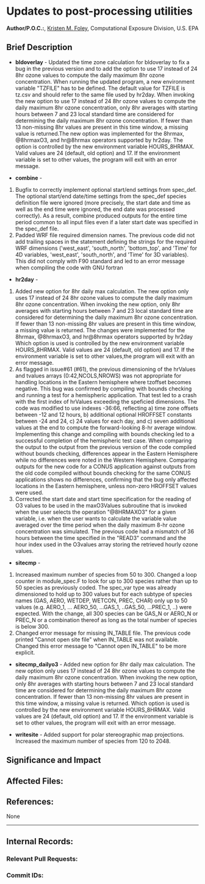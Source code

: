 # Updates to post-processing utilities
    
**Author/P.O.C.:**, [Kristen M. Foley](mailto:foley.kristen@epa.gov), Computational Exposure Division, U.S. EPA    
    
## Brief Description

* **bldoverlay** - Updated the time zone calculation for bldoverlay to fix a bug in the previous version and to add the option to use 17 instead of 24 8hr ozone values to compute the daily maximum 8hr ozone concentration. When running the updated program, a new environment variable "TZFILE" has to be defined. The default value for TZFILE is tz.csv and should refer to the same file used by hr2day.  When invoking the new option to use 17 instead of 24 8hr ozone values to compute the daily maximum 8hr ozone concentration, only 8hr averages with starting hours between 7 and 23 local standard time are considered for determining the daily maximum 8hr ozone concentration. If fewer than 13 non-missing 8hr values are present in this time window, a missing value is returned.The new option was implemented for the 8hrmax, @8hrmaxO3, and hr@8hrmax operators supported by hr2day. The option is controlled by the new environment variable HOURS_8HRMAX. Valid values are 24 (default, old option) and 17. If the environment variable is set to other values, the program will exit with an error message.

 * **combine** - 
  1. Bugfix to correctly implement optional start/end settings from spec_def. The optional start/end date/time settings from the spec_def species definition file were ignored (more precisely, the start date and time as well as the end time were ignored, the end date was processed correctly). As a result, combine produced outputs for the entire time period common to all input files even if a later start date was specified in the spec_def file.
  2. Padded WRF file required dimension names. The previous code did not add trailing spaces in the statement defining the strings for the required WRF dimensions ('west_east', 'south_north', 'bottom_top', and 'Time' for 4D variables, 'west_east', 'south_north',
 and 'Time' for 3D variables). This did not comply with F90 standard and led to an error message when compiling the code with GNU fortran

* **hr2day** - 
 1. Added new option for 8hr daily max calculation. The new option only uses 17 instead of 24 8hr ozone values to compute the daily maximum 8hr ozone concentration. When invoking the new option, only 8hr averages with starting hours between 7 and 23 local standard time are considered for determining the daily maximum 8hr ozone concentration. If fewer than 13 non-missing 8hr values are present in this time window, a missing value is returned. The changes were implemented for the 8hrmax, @8hrmaxO3, and hr@8hrmax operators supported by hr2day Which option is used is controlled by the new environment variable HOURS_8HRMAX. Valid values are 24 (default, old option) and 17. If the environment variable is set to other values,the program will exit with an error message.
 2. As flagged in issue#61 (#61), the previous dimensioning of the hrValues and tvalues arrays (0:42,NCOLS,NROWS) was not appropriate for handling locations in the Eastern hemisphere where tzoffset becomes negative. This bug was confirmed by compiling with bounds checking and running a test for a hemispheric application. That test led to a crash with the first index of hrValues exceeding the speficied dimensions. The code was modified to use indexes -36:66, reflecting a) time zone offsets between -12 and 12 hours, b) additional optional HROFFSET constants between -24 and 24, c) 24 values for each day, and c) seven additional values at the end to compute the forward-looking 8-hr average window. Implementing this change and compiling with bounds checking led to a successful completion of the hemispheric test case. When comparing the output to the output from the previous version of the code compiled without bounds checking, differences appear in the Eastern Hemisphere while no differences were noted in the Western Hemisphere. Comparing outputs for the new code for a CONUS application against outputs from the old code compiled without bounds checking for the same CONUS applications shows no differences, confirming that the bug only affected locations in the Eastern hemisphere, unless non-zero HROFFSET values were used.
 3. Corrected the start date and start time specification for the reading of O3 values to be used in the maxO3Values subroutine that is invoked when the user selects the operation "@8HRMAXO3" for a given variable, i.e. when the user wants to calculate the variable value averaged over the time period when the daily maximum 8-hr ozone concentration was simulated. The previous code had a mismatch of 36 hours between the time specified in the "READ3" command and the hour index used in the O3values array storing the retrieved hourly ozone values.

* **sitecmp** - 
 1. Increased maximum number of species from 50 to 300. Changed a loop counter in module_spec.F to look for up to 300 species rather than up to 50 species as previously coded. The spec_var type was already dimensioned to hold up to 300 values but for each subtype of species names (GAS, AERO, WETDEP, WETCON, PREC, CHAR) only up to 50 values (e.g. AERO_1, ... AERO_50, ...GAS_1, ..GAS_50, ...PREC_1, ..) were expected. With the change, all 300 species can be GAS_N or AERO_N or PREC_N or a combination thereof as long as the total number of species is below 300.
 2. Changed error message for missing IN_TABLE file. The previous code printed "Cannot open site file" when IN_TABLE was not available. Changed this error message to "Cannot open IN_TABLE" to be more explicit.
 
* **sitecmp_dailyo3** - Added new option for 8hr daily max calculation. The new option only uses 17 instead of 24 8hr ozone values to compute the daily maximum 8hr ozone concentration. When invoking the new option, only 8hr averages with starting hours between 7 and 23 local standard time are considered for determining the daily maximum 8hr ozone concentration. If fewer than 13 non-missing 8hr values are present in this time window, a missing value is returned. Which option is used is controlled by the new environment variable HOURS_8HRMAX. Valid values are 24 (default, old option) and 17. If the environment variable is set to other values, the program will exit with an error message.

* **writesite** -  Added support for polar stereographic map projections. Increased the maximum number of species from 120 to 2048.
 
## Significance and Impact
    

    
## Affected Files:
    


## References:    

None

-----
## Internal Records:
    
### Relevant Pull Requests:


### Commit IDs:
    

    
